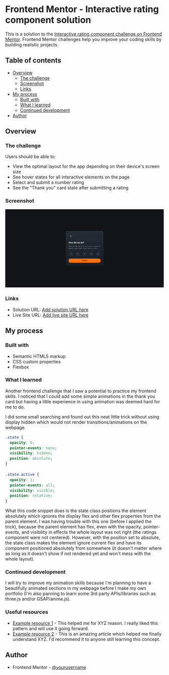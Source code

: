 # Frontend Mentor - Interactive rating component solution

This is a solution to the [Interactive rating component challenge on Frontend Mentor](https://www.frontendmentor.io/challenges/interactive-rating-component-koxpeBUmI). Frontend Mentor challenges help you improve your coding skills by building realistic projects.

## Table of contents

- [Overview](#overview)
  - [The challenge](#the-challenge)
  - [Screenshot](#screenshot)
  - [Links](#links)
- [My process](#my-process)
  - [Built with](#built-with)
  - [What I learned](#what-i-learned)
  - [Continued development](#continued-development)
- [Author](#author)

## Overview

### The challenge

Users should be able to:

- View the optimal layout for the app depending on their device's screen size
- See hover states for all interactive elements on the page
- Select and submit a number rating
- See the "Thank you" card state after submitting a rating

### Screenshot

![](./website-screenshot.png)

### Links

- Solution URL: [Add solution URL here](https://your-solution-url.com)
- Live Site URL: [Add live site URL here](https://your-live-site-url.com)

## My process

### Built with

- Semantic HTML5 markup
- CSS custom properties
- Flexbox

### What I learned

Another frontend challenge that I saw a potential to practice my frontend skills. I noticed that I could add some simple animations in the thank you card but having a little experience in using animation was deemed hard for me to do.

I did some small searching and found out this neat little trick without using display hidden which would not render transitions/animations on the webpage.

```css
.state {
  opacity: 0;
  pointer-events: none;
  visibility: hidden;
  position: absolute;
}

.state.active {
  opacity: 1;
  pointer-events: all;
  visibility: visible;
  position: relative;
}
```

What this code snippet does is the state class positions the element absolutely which ignores the display flex and other flex properties from the parent element. I was having trouble with this one (before I applied the trick), because the parent element has flex, even with the opacity, pointer-events, and visibility in effects the whole layout was not right (the ratings component were not centered). However, with the position set to absolute, the state class makes the element ignore current flex and have its component positioned absolutely from somewhere (it doesn't matter where as long as it doesn't show if not rendered yet and won't mess with the whole layout).

### Continued development

I will try to improve my animation skills because I'm planning to have a beautifully animated sections in my webpage before I make my own portfolio (I'm also panning to learn some 3rd party APIs/libraries such as three.js and/or GSAP/anime.js).

### Useful resources

- [Example resource 1](https://www.example.com) - This helped me for XYZ reason. I really liked this pattern and will use it going forward.
- [Example resource 2](https://www.example.com) - This is an amazing article which helped me finally understand XYZ. I'd recommend it to anyone still learning this concept.

## Author

- Frontend Mentor - [@yourusername](https://www.frontendmentor.io/profile/yourusername)

